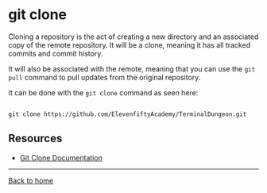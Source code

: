 # git clone

Cloning a repository is the act of creating a new directory and an associated copy of the remote repository. It will be a clone, meaning it has all tracked commits and commit history. 

It will also be associated with the remote, meaning that you can use the `git pull` command to pull updates from the original repository.

It can be done with the `git clone` command as seen here:
```

git clone https://github.com/ElevenfiftyAcademy/TerminalDungeon.git
```

## Resources
- [Git Clone Documentation](https://git-scm.com/docs/git-clone)

---
[Back to home](../README.md)